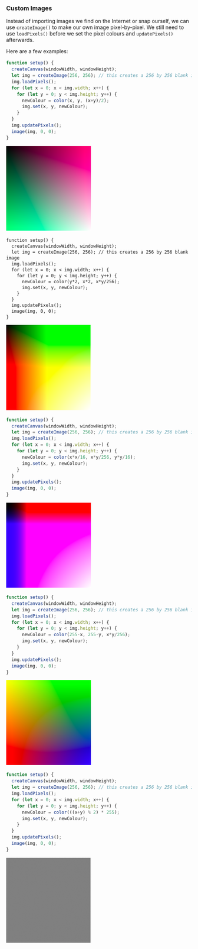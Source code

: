 ### Custom Images

Instead of importing images we find on the Internet or snap ourself, we can use `createImage()` to make our own image pixel-by-pixel. We still need to use `loadPixels()` before we set the pixel colours and `updatePixels()` afterwards.

Here are a few examples:

```javascript
function setup() {
  createCanvas(windowWidth, windowHeight);
  let img = createImage(256, 256); // this creates a 256 by 256 blank image 
  img.loadPixels();
  for (let x = 0; x < img.width; x++) {
    for (let y = 0; y < img.height; y++) {
      newColour = color(x, y, (x+y)/2);
      img.set(x, y, newColour);
    }
  }
  img.updatePixels();
  image(img, 0, 0);
}
```

![](../../Images/Custom_Image_1.png)

```javascipt
function setup() {
  createCanvas(windowWidth, windowHeight);
  let img = createImage(256, 256); // this creates a 256 by 256 blank image 
  img.loadPixels();
  for (let x = 0; x < img.width; x++) {
    for (let y = 0; y < img.height; y++) {
      newColour = color(y*2, x*2, x*y/256);
      img.set(x, y, newColour);
    }
  }
  img.updatePixels();
  image(img, 0, 0);
}
```

![](../../Images/Custom_Image_2.png)

```javascript
function setup() {
  createCanvas(windowWidth, windowHeight);
  let img = createImage(256, 256); // this creates a 256 by 256 blank image 
  img.loadPixels();
  for (let x = 0; x < img.width; x++) {
    for (let y = 0; y < img.height; y++) {
      newColour = color(x*x/16, x*y/256, y*y/16);
      img.set(x, y, newColour);
    }
  }
  img.updatePixels();
  image(img, 0, 0);
}
```

![](../../Images/Custom_Image_3.png)

```javascript
function setup() {
  createCanvas(windowWidth, windowHeight);
  let img = createImage(256, 256); // this creates a 256 by 256 blank image 
  img.loadPixels();
  for (let x = 0; x < img.width; x++) {
    for (let y = 0; y < img.height; y++) {
      newColour = color(255-x, 255-y, x*y/256);
      img.set(x, y, newColour);
    }
  }
  img.updatePixels();
  image(img, 0, 0);
}
```

![](../../Images/Custom_Image_4.png)

```javascript
function setup() {
  createCanvas(windowWidth, windowHeight);
  let img = createImage(256, 256); // this creates a 256 by 256 blank image 
  img.loadPixels();
  for (let x = 0; x < img.width; x++) {
    for (let y = 0; y < img.height; y++) {
      newColour = color(((x+y) % 2) * 255);
      img.set(x, y, newColour);
    }
  }
  img.updatePixels();
  image(img, 0, 0);
}
```

![](../../Images/Custom_Image_5.png)
